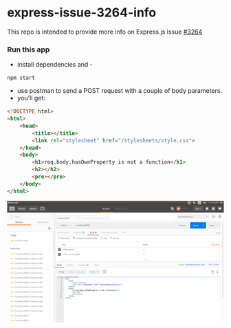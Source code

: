 # express-issue-3264-info
This repo is intended to provide more info on Express.js issue [#3264](https://github.com/expressjs/express/issues/3264)

### Run this app
- install dependencies and -
```
npm start
```

- use postman to send a POST request with a couple of body parameters.
- you'll get:
```html
<!DOCTYPE html>
<html>
    <head>
        <title></title>
        <link rel="stylesheet" href="/stylesheets/style.css">
    </head>
    <body>
        <h1>req.body.hasOwnProperty is not a function</h1>
        <h2></h2>
        <pre></pre>
    </body>
</html>
```

![](https://raw.githubusercontent.com/vajahath/express-issue-3264-info/master/media/postman_screen.png)
